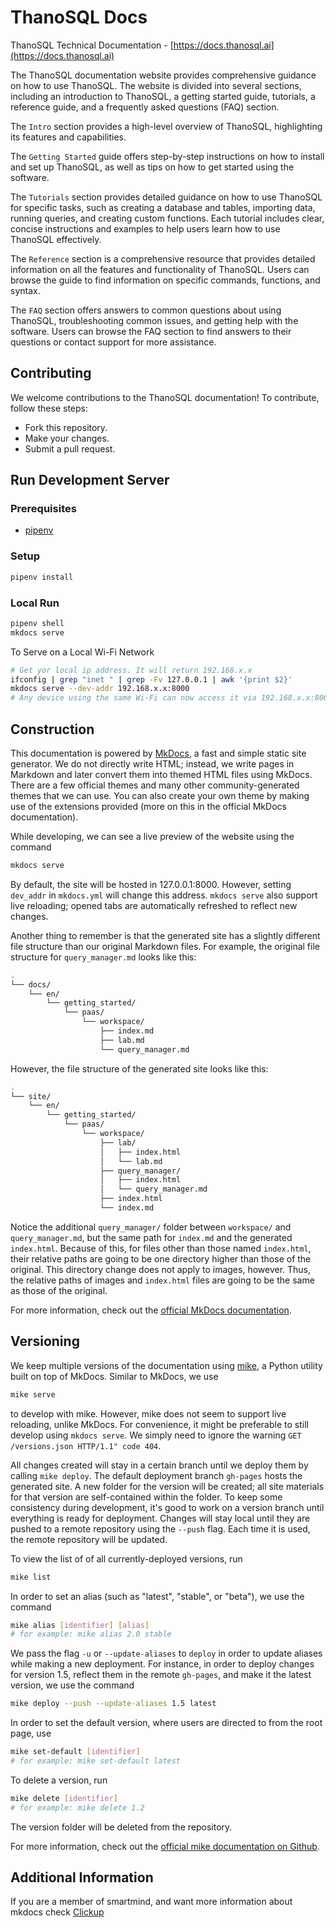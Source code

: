 # ThanoSQL Docs

ThanoSQL Technical Documentation - [https://docs.thanosql.ai](https://docs.thanosql.ai)

The ThanoSQL documentation website provides comprehensive guidance on how to use ThanoSQL. The website is divided into several sections, including an introduction to ThanoSQL, a getting started guide, tutorials, a reference guide, and a frequently asked questions (FAQ) section.

The `Intro` section provides a high-level overview of ThanoSQL, highlighting its features and capabilities.

The `Getting Started` guide offers step-by-step instructions on how to install and set up ThanoSQL, as well as tips on how to get started using the software.

The `Tutorials` section provides detailed guidance on how to use ThanoSQL for specific tasks, such as creating a database and tables, importing data, running queries, and creating custom functions. Each tutorial includes clear, concise instructions and examples to help users learn how to use ThanoSQL effectively.

The `Reference` section is a comprehensive resource that provides detailed information on all the features and functionality of ThanoSQL. Users can browse the guide to find information on specific commands, functions, and syntax.

The `FAQ` section offers answers to common questions about using ThanoSQL, troubleshooting common issues, and getting help with the software. Users can browse the FAQ section to find answers to their questions or contact support for more assistance.

## Contributing

We welcome contributions to the ThanoSQL documentation! To contribute, follow these steps:

- Fork this repository.
- Make your changes.
- Submit a pull request.

## Run Development Server

### Prerequisites

- [pipenv](https://github.com/pypa/pipenv)

### Setup

```bash
pipenv install
```

### Local Run

```bash
pipenv shell
mkdocs serve
```

To Serve on a Local Wi-Fi Network

```bash
# Get yor local ip address. It will return 192.168.x.x
ifconfig | grep "inet " | grep -Fv 127.0.0.1 | awk '{print $2}'
mkdocs serve --dev-addr 192.168.x.x:8000
# Any device using the same Wi-Fi can now access it via 192.168.x.x:8000
```

## Construction

This documentation is powered by [MkDocs](https://www.mkdocs.org/), a fast and simple static site generator. We do not directly write HTML; instead, we write pages in Markdown and later convert them into themed HTML files using MkDocs. There are a few official themes and many other community-generated themes that we can use. You can also create your own theme by making use of the extensions provided (more on this in the official MkDocs documentation).

While developing, we can see a live preview of the website using the command

```bash
mkdocs serve
```

By default, the site will be hosted in 127.0.0.1:8000. However, setting `dev_addr` in `mkdocs.yml` will change this address. `mkdocs serve` also support live reloading; opened tabs are automatically refreshed to reflect new changes.

Another thing to remember is that the generated site has a slightly different file structure than our original Markdown files. For example, the original file structure for `query_manager.md` looks like this:

```bash
.
└── docs/
    └── en/
        └── getting_started/
            └── paas/
                └── workspace/
                    ├── index.md
                    ├── lab.md
                    └── query_manager.md
```

However, the file structure of the generated site looks like this:

```bash
.
└── site/
    └── en/
        └── getting_started/
            └── paas/
                └── workspace/
                    ├── lab/
                    │   ├── index.html
                    │   └── lab.md
                    ├── query_manager/
                    │   ├── index.html
                    │   └── query_manager.md
                    ├── index.html
                    └── index.md
```

Notice the additional `query_manager/` folder between `workspace/` and `query_manager.md`, but the same path for `index.md` and the generated `index.html`. Because of this, for files other than those named `index.html`, their relative paths are going to be one directory higher than those of the original. This directory change does not apply to images, however. Thus, the relative paths of images and `index.html` files are going to be the same as those of the original.

For more information, check out the [official MkDocs documentation](https://www.mkdocs.org/).

## Versioning

We keep multiple versions of the documentation using [mike](https://github.com/jimporter/mike), a Python utility built on top of MkDocs. Similar to MkDocs, we use

```bash
mike serve
```

to develop with mike. However, mike does not seem to support live reloading, unlike MkDocs. For convenience, it might be preferable to still develop using `mkdocs serve`. We simply need to ignore the warning `GET /versions.json HTTP/1.1" code 404`.

All changes created will stay in a certain branch until we deploy them by calling `mike deploy`. The default deployment branch `gh-pages` hosts the generated site. A new folder for the version will be created; all site materials for that version are self-contained within the folder. To keep some consistency during development, it's good to work on a version branch until everything is ready for deployment. Changes will stay local until they are pushed to a remote repository using the `--push` flag. Each time it is used, the remote repository will be updated.

To view the list of of all currently-deployed versions, run

```bash
mike list
```

In order to set an alias (such as "latest", "stable", or "beta"), we use the command

```bash
mike alias [identifier] [alias]
# for example: mike alias 2.0 stable
```

We pass the flag `-u` or `--update-aliases` to `deploy` in order to update aliases while making a new deployment. For instance, in order to deploy changes for version 1.5, reflect them in the remote `gh-pages`, and make it the latest version, we use the command

```bash
mike deploy --push --update-aliases 1.5 latest
```

In order to set the default version, where users are directed to from the root page, use

```bash
mike set-default [identifier]
# for example: mike set-default latest
```

To delete a version, run

```bash
mike delete [identifier]
# for example: mike delete 1.2
```

The version folder will be deleted from the repository.

For more information, check out the [official mike documentation on Github](https://github.com/jimporter/mike).

## Additional Information

If you are a member of smartmind, and want more information about mkdocs check [Clickup](https://app.clickup.com/31080411/v/dc/xmfyv-1363/xmfyv-8363)
